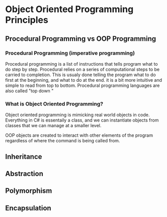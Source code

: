 # Object Oriented Programming Principles

## Procedural Programming vs OOP Programming

### Procedural Programming (imperative programming)
Procedural programming is a list of instructions that tells program what to do step by step.
Procedural relies on a series of computational steps to be carried to completion. This is usualy done telling 
the program what to do first at the beginning, and what to do at the end. it is a bit more intuitive and simple
to read from top to bottom. Procedural programming languages are also called "top down "


### What is Object Oriented Programming?
Object oriented programming is mimicking real world objects in code. 
Everything in C# is essentaily a class, and we can instantiate objects from 
classes that we can manage at a smaller level. 

OOP objects are created to interact with other elements of the program regardless of where the command
is being called from. 

## Inheritance

## Abstraction

## Polymorphism


## Encapsulation